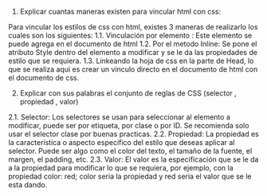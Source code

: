 1. Explicar cuantas maneras existen para vincular html con css:

Para vincular los estilos de css con html, existes 3 maneras de realizarlo los cuales son los siguientes:
1.1. Vinculación por elemento <style></style>:
Este elemento se puede agrega en el documento de html
1.2. Por el metodo Inline: Se pone el atributo Style dentro del elemento a modificar y se le da las propiedades de estilo que se requiera.
1.3. Linkeando la hoja de css en la parte de Head, lo que se realiza aqui es crear un vinculo directo en el documento de html con el documento de css.

2.  Explicar con sus palabras el conjunto de reglas de CSS (selector , propiedad , valor)

2.1. Selector: Los selectores se usan para seleccionar al elemento a modificar, puede ser por etiqueta, por clase o por ID. Se recomienda solo usar el selector clase por buenas practicas.
2.2. Propiedad: La propiedad es la característica o aspecto específico del estilo que deseas aplicar al selector. Puede ser algo como el color del texto, el tamaño de la fuente, el margen, el padding, etc.
2.3. Valor: El valor es la especificación que se le da a la propiedad para modificar lo que se requiera, por ejemplo, con la propiedad color: red; color seria la propiedad y red seria el valor que se le esta dando.
